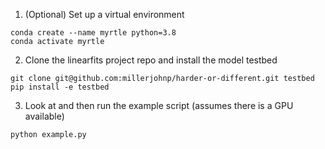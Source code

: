 1. (Optional) Set up a virtual environment
```
conda create --name myrtle python=3.8
conda activate myrtle
```
2. Clone the linearfits project repo and install the model testbed
```
git clone git@github.com:millerjohnp/harder-or-different.git testbed
pip install -e testbed
```

3. Look at and then run the example script (assumes there is a GPU available)
```
python example.py
```
